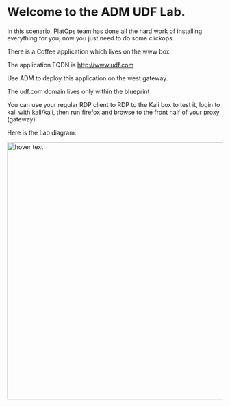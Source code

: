 # Welcome to the ADM UDF Lab.


In this scenario, PlatOps team has done all the hard work of installing everything for you, now you just need to do some clickops.

There is a Coffee application which lives on the www box.  

The application FQDN is http://www.udf.com

Use ADM to deploy this application on the west gateway.

The udf.com domain lives only within the blueprint

You can use your regular RDP client to RDP to the Kali box to test it, login to kali with kali/kali, then run firefox and browse to the front half of your proxy (gateway)

Here is the Lab diagram:
            
<img src="https://github.com/bwolmarans/nms-udf/blob/main/images/lab-diagram.png" width="600" title="hover text">
